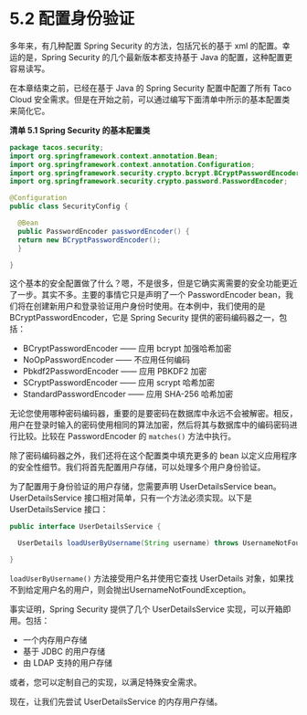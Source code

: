 # 5.2 配置身份验证

多年来，有几种配置 Spring Security 的方法，包括冗长的基于 xml 的配置。幸运的是，Spring Security 的几个最新版本都支持基于 Java 的配置，这种配置更容易读写。

在本章结束之前，已经在基于 Java 的 Spring Security 配置中配置了所有 Taco Cloud 安全需求。但是在开始之前，可以通过编写下面清单中所示的基本配置类来简化它。

**清单 5.1 Spring Security 的基本配置类**
```java
package tacos.security;
import org.springframework.context.annotation.Bean;
import org.springframework.context.annotation.Configuration;
import org.springframework.security.crypto.bcrypt.BCryptPasswordEncoder;
import org.springframework.security.crypto.password.PasswordEncoder;

@Configuration
public class SecurityConfig {

  @Bean
  public PasswordEncoder passwordEncoder() {
  return new BCryptPasswordEncoder();
  }

}
```

这个基本的安全配置做了什么？嗯，不是很多，但是它确实离需要的安全功能更近了一步。其实不多。主要的事情它只是声明了一个 PasswordEncoder bean，我们将在创建新用户和登录验证用户身份时使用。在本例中，我们使用的是 BCryptPasswordEncoder，它是
Spring Security 提供的密码编码器之一，包括：

* BCryptPasswordEncoder —— 应用 bcrypt 加强哈希加密
* NoOpPasswordEncoder —— 不应用任何编码
* Pbkdf2PasswordEncoder —— 应用 PBKDF2 加密
* SCryptPasswordEncoder —— 应用 scrypt 哈希加密
* StandardPasswordEncoder —— 应用 SHA-256 哈希加密

无论您使用哪种密码编码器，重要的是要密码在数据库中永远不会被解密。相反，用户在登录时输入的密码使用相同的算法加密，然后将其与数据库中的编码密码进行比较。比较在 PasswordEncoder 的 `matches()` 方法中执行。

除了密码编码器之外，我们还将在这个配置类中填充更多的 bean 以定义应用程序的安全性细节。我们将首先配置用户存储，可以处理多个用户身份验证。

为了配置用于身份验证的用户存储，您需要声明 UserDetailsService bean。UserDetailsService 接口相对简单，只有一个方法必须实现。以下是 UserDetailsService 接口：

```java
public interface UserDetailsService {

  UserDetails loadUserByUsername(String username) throws UsernameNotFoundException;

}

```

`loadUserByUsername()` 方法接受用户名并使用它查找 UserDetails 对象，如果找不到给定用户名的用户，则会抛出UsernameNotFoundException。

事实证明，Spring Security 提供了几个 UserDetailsService 实现，可以开箱即用。包括：

* 一个内存用户存储
* 基于 JDBC 的用户存储
* 由 LDAP 支持的用户存储

或者，您可以定制自己的实现，以满足特殊安全需求。

现在，让我们先尝试 UserDetailsService 的内存用户存储。


